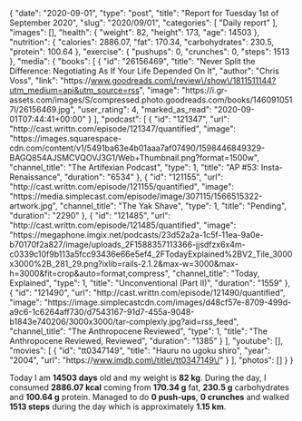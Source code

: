 {
    "date": "2020-09-01",
    "type": "post",
    "title": "Report for Tuesday 1st of September 2020",
    "slug": "2020\/09\/01",
    "categories": [
        "Daily report"
    ],
    "images": [],
    "health": {
        "weight": 82,
        "height": 173,
        "age": 14503
    },
    "nutrition": {
        "calories": 2886.07,
        "fat": 170.34,
        "carbohydrates": 230.5,
        "protein": 100.64
    },
    "exercise": {
        "pushups": 0,
        "crunches": 0,
        "steps": 1513
    },
    "media": {
        "books": [
            {
                "id": "26156469",
                "title": "Never Split the Difference: Negotiating As If Your Life Depended On It",
                "author": "Chris Voss",
                "link": "https:\/\/www.goodreads.com\/review\/show\/1811511144?utm_medium=api&utm_source=rss",
                "image": "https:\/\/i.gr-assets.com\/images\/S\/compressed.photo.goodreads.com\/books\/1460910517l\/26156469.jpg",
                "user_rating": 4,
                "marked_as_read": "2020-09-01T07:44:41+00:00"
            }
        ],
        "podcast": [
            {
                "id": "121347",
                "url": "http:\/\/cast.writtn.com\/episode\/121347\/quantified",
                "image": "https:\/\/images.squarespace-cdn.com\/content\/v1\/5491ba63e4b01aaa7af07490\/1598446849329-BAGQ854AJSMCVQOVJ3G1\/Web+Thumbnail.png?format=1500w",
                "channel_title": "The Artifexian Podcast",
                "type": 1,
                "title": "AP #53: Insta-Renaissance",
                "duration": "6534"
            },
            {
                "id": "121155",
                "url": "http:\/\/cast.writtn.com\/episode\/121155\/quantified",
                "image": "https:\/\/media.simplecast.com\/episode\/image\/307115\/1566515322-artwork.jpg",
                "channel_title": "The Yak Shave",
                "type": 1,
                "title": "Pending",
                "duration": "2290"
            },
            {
                "id": "121485",
                "url": "http:\/\/cast.writtn.com\/episode\/121485\/quantified",
                "image": "https:\/\/megaphone.imgix.net\/podcasts\/23d52a2a-1c5f-11ea-9a0e-b70170f2a827\/image\/uploads_2F1588357113366-jjsdfzx6x4m-c0339c10f9b113a5fcc93436e66e5ef4_2FTodayExplained%2BV2_Tile_3000x3000%2B_281_29.png?ixlib=rails-2.1.2&max-w=3000&max-h=3000&fit=crop&auto=format,compress",
                "channel_title": "Today, Explained",
                "type": 1,
                "title": "Unconventional (Part II)",
                "duration": "1559"
            },
            {
                "id": "121490",
                "url": "http:\/\/cast.writtn.com\/episode\/121490\/quantified",
                "image": "https:\/\/image.simplecastcdn.com\/images\/d48cf57e-8709-499d-a9c6-1c6264aff730\/d7543167-91d7-455a-9048-b1843e740206\/3000x3000\/tar-complexly.jpg?aid=rss_feed",
                "channel_title": "The Anthropocene Reviewed",
                "type": 1,
                "title": "The Anthropocene Reviewed, Reviewed",
                "duration": "1385"
            }
        ],
        "youtube": [],
        "movies": [
            {
                "id": "tt0347149",
                "title": "Hauru no ugoku shiro",
                "year": "2004",
                "url": "https:\/\/www.imdb.com\/title\/tt0347149\/"
            }
        ],
        "photos": []
    }
}

Today I am <strong>14503 days</strong> old and my weight is <strong>82 kg</strong>. During the day, I consumed <strong>2886.07 kcal</strong> coming from <strong>170.34 g</strong> fat, <strong>230.5 g</strong> carbohydrates and <strong>100.64 g</strong> protein. Managed to do <strong>0 push-ups</strong>, <strong>0 crunches</strong> and walked <strong>1513 steps</strong> during the day which is approximately <strong>1.15 km</strong>.